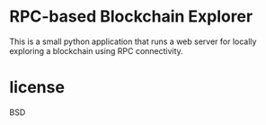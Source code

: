 # RPC-based Blockchain Explorer

This is a small python application that runs a web server for locally exploring
a blockchain using RPC connectivity.

# license

BSD
